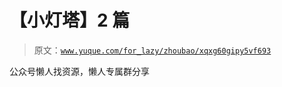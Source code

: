 # 【小灯塔】2 篇

> 原文：[`www.yuque.com/for_lazy/zhoubao/xqxg60gipy5vf693`](https://www.yuque.com/for_lazy/zhoubao/xqxg60gipy5vf693)

公众号懒人找资源，懒人专属群分享